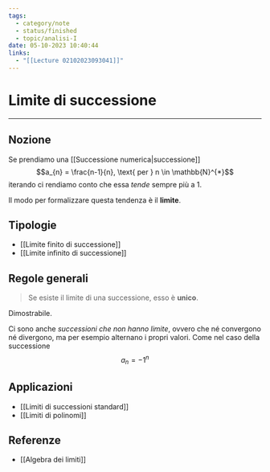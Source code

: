 ```yaml
---
tags:
  - category/note
  - status/finished
  - topic/analisi-I
date: 05-10-2023 10:40:44
links:
  - "[[Lecture 02102023093041]]"
---
```

# Limite di successione
---
## Nozione
Se prendiamo una [[Successione numerica|successione]]
$$a_{n} = \frac{n-1}{n}, \text{ per } n \in \mathbb{N}^{*}$$
iterando ci rendiamo conto che essa _tende_ sempre più a 1.

Il modo per formalizzare questa tendenza è il **limite**.

## Tipologie
- [[Limite finito di successione]]
- [[Limite infinito di successione]]

## Regole generali
> Se esiste il limite di una successione, esso è **unico**.

Dimostrabile.

Ci sono anche _successioni che non hanno limite_, ovvero che né convergono né divergono, ma per esempio alternano i propri valori. Come nel caso della successione
$$a_{n} = -1^{n}$$

## Applicazioni
- [[Limiti di successioni standard]]
- [[Limiti di polinomi]]

## Referenze
- [[Algebra dei limiti]]
